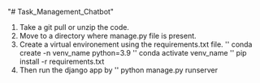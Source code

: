 "# Task_Management_Chatbot" 

1. Take a git pull or unzip the code.
2. Move to a directory where manage.py file is present.
3. Create a virtual environement using the requirements.txt file.
'' conda create -n venv_name python=3.9
'' conda activate venv_name
'' pip install -r requirements.txt
5.  Then run the django app by
'' python manage.py runserver
   
